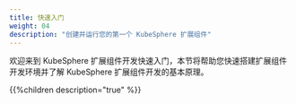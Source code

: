 ```yaml
---
title: 快速入门
weight: 04
description: "创建并运行您的第一个 KubeSphere 扩展组件"
---
```


欢迎来到 KubeSphere 扩展组件开发快速入门，本节将帮助您快速搭建扩展组件开发环境并了解 KubeSphere 扩展组件开发的基本原理。

{{%children description="true" %}}
